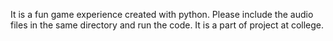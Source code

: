 It is a fun game experience created with python.
Please include the audio files in the same directory and run the code.
It is a part of project at college.
